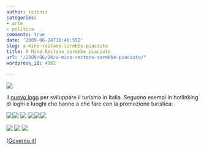 ```yaml
---
author: leibniz
categories:
- arte
- politica
comments: true
date: '2009-06-24T18:46:55Z'
slug: a-mino-reitano-sarebbe-piaciuto
title: A Mino Reitano sarebbe piaciuto
url: "/2009/06/24/a-mino-reitano-sarebbe-piaciuto/"
wordpress_id: 4102

---
```

[![](http://www.leibniz-blogs.it/wp-content/uploads/2009/06/47257-img.gif)](http://governo.it/backoffice/allegati/47257-img.gif)



Il [nuovo logo](http://governo.it/Notizie/Palazzo%20Chigi/dettaglio.asp?d=47257) per sviluppare il turismo in Italia. Seguono esempi in hotlinking di loghi e luoghi che hanno a che fare con la promozione turistica:


![](http://www.humanlevel.com/images/lib/big_132_spain.jpg)![](http://tbn3.google.com/images?q=tbn:D9Z_RM7UZevarM:http://www.travel2b.com/images/img_BritainMarque.jpg) ![](http://www.slovenia.info/img/header/gl-01_01.gif)
![](http://images.vimeo.com/11/35/55/113555466/113555466_300.jpg)![](http://www.visitfinland.com/ima/footer/vf_logo.jpg)![](http://www.businesstourismpartnership.com/memberimx/NAW_Visit%20Wales_BLING.jpg)

![](http://tbn2.google.com/images?q=tbn:qftOji_uZTisoM:http://hirc.botanic.hr/HBoD/1HBS/croatia.jpg) ![](http://www.visitnorway.com/images/elements/vn_flag_80x8.png) ![](http://www.esmadrid.com/en/pages/img/en/aplicaciones/madrid_n.gif;jsessionid=B936DFC41759DC5596AB59C8E38AB42A.APP2)

[[Governo.it](http://Governo.it)]
